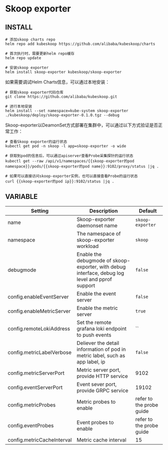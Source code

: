 # Skoop exporter

## INSTALL

```shell
# 添加skoop charts repo
helm repo add kubeskoop https://github.com/alibaba/kubeskoop/charts

# 首次执行时，需要更新helm repo缓存
helm repo update

# 安装skoop exporter
helm install skoop-exporter kubeskoop/skoop-exporter
```

如果需要调试Helm Charts信息，可以通过本地安装：

```shell
# 获取skoop exporter代码仓库
git clone https://github.com/alibaba/kubeskoop.git

# 进行本地安装
helm install --set namespace=kube-system skoop-exporter ./kubeskoop/deploy/skoop-exporter-0.1.0.tgz --debug
```

Skoop-exporter以DeamonSet方式部署在集群中，可以通过以下方式验证是否正常工作：

```shell
# 查看Skoop exporter的运行状态
kubectl get pod -n skoop -l app=skoop-exporter -o wide

# 获取到pod的信息后，可以通过apiserver查看Probe采集探针的运行状态
kubectl get --raw /api/v1/namespaces/{{skoop-exporter的pod namespace}}/pods/{{skoop-exporter的pod name}}:9102/proxy/status |jq .

# 如果可以直接访问skoop-exporter实例，也可以直接查看Probe的运行状态
curl {{skoop-exporter的pod ip}}:9102/status |jq .
```

## VARIABLE

| Setting                            | Description                                                                                                          | Default                            |
|------------------------------------|----------------------------------------------------------------------------------------------------------------------|------------------------------------|
| name                               | Skoop-exporter daemonset name                                                                                        | `skoop-exporter`                   |
| namespace                          | The namespace of skoop-exporter workload                                                                             | `skoop`                            |
| debugmode                          | Enable the debugmode of skoop-exporter, with debug interface, debug log level and pprof support                      | `false`                            |
| config.enableEventServer           | Enable the event server                                                                                              | `false`                            |
| config.enableMetricServer          | Enable the metric server                                                                                             | `true`                             |
| config.remoteLokiAddress           | Set the remote grafana loki endpoint to push events                                                                  | ``                                 |
| config.metricLabelVerbose          | Deliever the detail information of pod in metric label, such as app label, ip                                        | `false`                            |
| config.metricServerPort            | Metric server port, provide HTTP service                                                                             | 9102                               |
| config.eventServerPort             | Event  sever port, provide GRPC service                                                                              | 19102                              |
| config.metricProbes                | Metric probes to enable                                                                                              | refer to the probe guide           |
| config.eventProbes                 | Event probes to enable                                                                                               | refer to the probe guide           |
| config.metricCacheInterval         | Metric cache interval                                                                                                | 15                                 |
